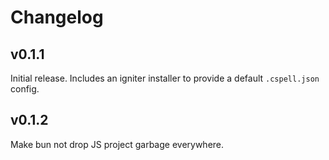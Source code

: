 # Changelog

## v0.1.1

Initial release. Includes an igniter installer to provide a default `.cspell.json` config.

## v0.1.2

Make bun not drop JS project garbage everywhere.
